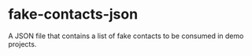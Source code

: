 # fake-contacts-json
A JSON file that contains a list of fake contacts to be consumed in demo projects.
